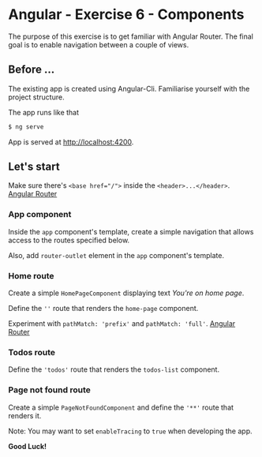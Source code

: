 # Angular - Exercise 6 - Components
The purpose of this exercise is to get familiar with Angular Router.
The final goal is to enable navigation between a couple of views.

## Before ...
The existing app is created using Angular-Cli. Familiarise yourself with the project structure.

The app runs like that
```bash
$ ng serve
```

App is served at [http://localhost:4200](http://localhost:4200).

## Let's start
Make sure there's `<base href="/">` inside the `<header>...</header>`.
[Angular Router](https://angular.io/guide/router#base-href)

### App component
Inside the `app` component's template, create a simple navigation that allows access to the routes specified below.

Also, add `router-outlet` element in the `app` component's template.

### Home route
Create a simple `HomePageComponent` displaying text _You're on home page_.

Define the `''` route that renders the `home-page` component.

Experiment with `pathMatch: 'prefix'` and `pathMatch: 'full'`.
[Angular Router](https://angular.io/guide/router#define-routes)

### Todos route
Define the `'todos'` route that renders the `todos-list` component.

### Page not found route
Create a simple `PageNotFoundComponent` and define the `'**'` route that renders it.

Note: You may want to set `enableTracing` to `true` when developing the app. 

**Good Luck!**
